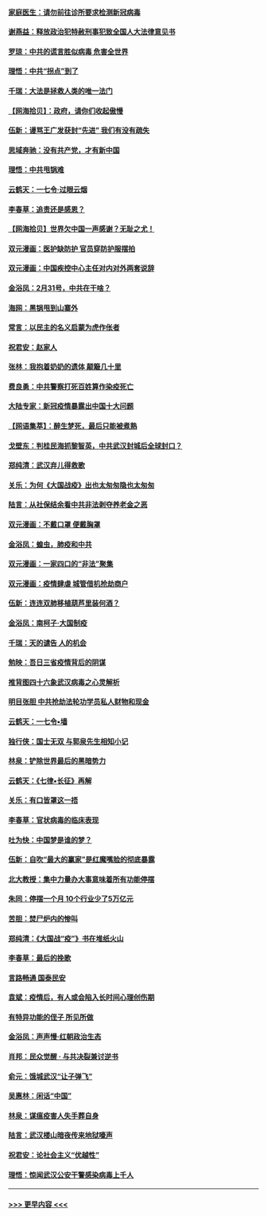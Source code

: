 #### [家庭医生：请勿前往诊所要求检测新冠病毒](../pages/nsc993/n11929190.md?t=03110502) 
#### [谢燕益：释放政治犯特赦刑事犯致全国人大法律意见书](../pages/nsc993/n11928978.md?t=03110502) 
#### [罗琼：中共的谎言胜似病毒 危害全世界](../pages/nsc993/n11922636.md?t=03110502) 
#### [理悟：中共“拐点”到了](../pages/nsc993/n11928496.md?t=03110502) 
#### [千瑞：大法是拯救人类的唯一法门](../pages/nsc993/n11927637.md?t=03110502) 
#### [【网海拾贝】：政府，请你们收起傲慢](../pages/nsc993/n11926932.md?t=03110502) 
#### [伍新：谩骂王广发获封“先进” 我们有没有疏失](../pages/nsc993/n11926101.md?t=03110502) 
#### [思域奔驰：没有共产党，才有新中国](../pages/nsc993/n11926058.md?t=03110502) 
#### [理悟：中共甩锅难](../pages/nsc993/n11925355.md?t=03110502) 
#### [云鹤天：一七令·过眼云烟](../pages/nsc993/n11925284.md?t=03110502) 
#### [李春草：追责还是感恩？](../pages/nsc993/n11925274.md?t=03110502) 
#### [【网海拾贝】世界欠中国一声感谢？无耻之尤！](../pages/nsc993/n11925239.md?t=03110502) 
#### [双元漫画：医护缺防护 官员穿防护服摆拍](../pages/nsc993/n11923899.md?t=03110502) 
#### [双元漫画：中国疾控中心主任对内对外两套说辞](../pages/nsc993/n11921994.md?t=03110502) 
#### [金浴凤：2月31号，中共在干啥？](../pages/nsc993/n11922706.md?t=03110502) 
#### [海网：黑锅甩到山寨外](../pages/nsc993/n11922688.md?t=03110502) 
#### [常言：以民主的名义启蒙为虎作伥者](../pages/nsc993/n11922217.md?t=03110502) 
#### [祝君安：赵家人](../pages/nsc993/n11922209.md?t=03110502) 
#### [张林：我抱着奶奶的遗体 颠簸几十里](../pages/nsc993/n11920945.md?t=03110502) 
#### [费良勇：中共警察打死百姓算作染疫死亡](../pages/nsc993/n11919264.md?t=03110502) 
#### [大陆专家：新冠疫情暴露出中国十大问题](../pages/nsc993/n11919187.md?t=03110502) 
#### [【网语集萃】：醉生梦死，最后只能被煮熟](../pages/nsc993/n11918994.md?t=03110502) 
#### [戈壁东：判桂民海抓黎智英，中共武汉封城后全球封口？](../pages/nsc993/n11917982.md?t=03110502) 
#### [郑纯清：武汉弃儿得救歌](../pages/nsc993/n11917881.md?t=03110502) 
#### [关乐：为何《大国战疫》出也太匆匆隐也太匆匆](../pages/nsc993/n11917792.md?t=03110502) 
#### [陆言：从社保结余看中共非法剥夺养老金之恶](../pages/nsc993/n11917084.md?t=03110502) 
#### [双元漫画：不戴口罩 便戴胸罩](../pages/nsc993/n11916447.md?t=03110502) 
#### [金浴凤：蝗虫，肺疫和中共](../pages/nsc993/n11916904.md?t=03110502) 
#### [双元漫画：一家四口的“非法”聚集](../pages/nsc993/n11916378.md?t=03110502) 
#### [双元漫画：疫情肆虐 城管借机抢劫商户](../pages/nsc993/n11916310.md?t=03110502) 
#### [伍新：连连双肺移植葫芦里装何酒？](../pages/nsc993/n11913667.md?t=03110502) 
#### [金浴凤：南柯子·大国制疫](../pages/nsc993/n11913657.md?t=03110502) 
#### [千瑞：天的谴告  人的机会](../pages/nsc993/n11913309.md?t=03110502) 
#### [勉映：吾日三省疫情背后的阴谋](../pages/nsc993/n11913079.md?t=03110502) 
#### [推背图四十六象武汉病毒之心灵解析](../pages/nsc993/n11911761.md?t=03110502) 
#### [明目张胆 中共抢劫法轮功学员私人财物和现金](../pages/nsc993/n11910262.md?t=03110502) 
#### [云鹤天：一七令▪墙](../pages/nsc993/n11910627.md?t=03110502) 
#### [独行侠：国士无双 与郭泉先生相知小记](../pages/nsc993/n11910613.md?t=03110502) 
#### [林泉：铲除世界最后的黑暗势力](../pages/nsc993/n11909320.md?t=03110502) 
#### [云鹤天：《七律▪长征》再解](../pages/nsc993/n11909327.md?t=03110502) 
#### [关乐：有口皆罩这一捂](../pages/nsc993/n11908393.md?t=03110502) 
#### [李春草：官状病毒的临床表现](../pages/nsc993/n11908339.md?t=03110502) 
#### [吐为快：中国梦是谁的梦？](../pages/nsc993/n11906564.md?t=03110502) 
#### [伍新：自吹“最大的赢家”是红魔嘴脸的彻底暴露](../pages/nsc993/n11906407.md?t=03110502) 
#### [北大教授：集中力量办大事意味着所有功能停摆](../pages/nsc993/n11904800.md?t=03110502) 
#### [朱同：停摆一个月 10个行业少了5万亿元](../pages/nsc993/n11904498.md?t=03110502) 
#### [苦胆：焚尸炉内的惨叫](../pages/nsc993/n11904479.md?t=03110502) 
#### [郑纯清：《大国战“疫”》书在堆纸火山](../pages/nsc993/n11904450.md?t=03110502) 
#### [李春草：最后的挽歌](../pages/nsc993/n11904441.md?t=03110502) 
#### [言路畅通 国泰民安](../pages/nsc993/n11904222.md?t=03110502) 
#### [袁斌：疫情后，有人或会陷入长时间心理创伤期](../pages/nsc993/n11901514.md?t=03110502) 
#### [有特异功能的侄子 所见所做](../pages/nsc993/n11901154.md?t=03110502) 
#### [金浴凤：声声慢‧红朝政治生态](../pages/nsc993/n11899553.md?t=03110502) 
#### [肖邦：民众觉醒 · 与共决裂兼讨逆书](../pages/nsc993/n11898435.md?t=03110502) 
#### [俞元：饿城武汉“让子弹飞”](../pages/nsc993/n11898344.md?t=03110502) 
#### [吴惠林：闲话“中国”](../pages/nsc993/n11898182.md?t=03110502) 
#### [林泉：谋瘟疫害人失手葬自身](../pages/nsc993/n11897892.md?t=03110502) 
#### [陆言：武汉楼山暗夜传来地狱嚎声](../pages/nsc993/n11897033.md?t=03110502) 
#### [祝君安：论社会主义“优越性”](../pages/nsc993/n11897005.md?t=03110502) 
#### [理悟：惊闻武汉公安干警感染病毒上千人](../pages/nsc993/n11896947.md?t=03110502) 

----
#### [ >>> 更早内容 <<< ](../indexes/nsc993-earlier.md)
